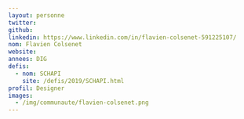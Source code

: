 ```yaml
---
layout: personne
twitter: 
github:
linkedin: https://www.linkedin.com/in/flavien-colsenet-591225107/
nom: Flavien Colsenet
website: 
annees: DIG
defis: 
  - nom: SCHAPI
    site: /defis/2019/SCHAPI.html
profil: Designer
images:
  - /img/communaute/flavien-colsenet.png
---
```

